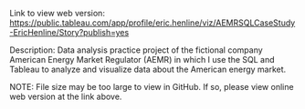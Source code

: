 Link to view web version: https://public.tableau.com/app/profile/eric.henline/viz/AEMRSQLCaseStudy-EricHenline/Story?publish=yes

Description: Data analysis practice project of the fictional company American Energy Market Regulator (AEMR) in which I use the SQL and Tableau to analyze and visualize  data about the American energy market.

NOTE: File size may be too large to view in GitHub. If so, please view online web version at the link above.
